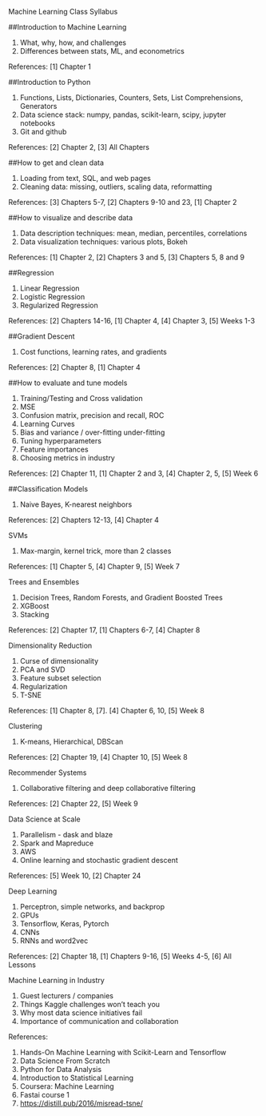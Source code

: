 ﻿Machine Learning Class Syllabus


##Introduction to Machine Learning

1. What, why, how, and challenges
2. Differences between stats, ML, and econometrics

References: [1] Chapter 1


##Introduction to Python

1. Functions, Lists, Dictionaries, Counters, Sets, List Comprehensions, Generators
2. Data science stack: numpy, pandas, scikit-learn, scipy, jupyter notebooks
3. Git and github

References: [2] Chapter 2, [3] All Chapters


##How to get and clean data

1. Loading from text, SQL, and web pages
2. Cleaning data: missing, outliers, scaling data, reformatting

References: [3] Chapters 5-7, [2] Chapters 9-10 and 23, [1] Chapter 2


##How to visualize and describe data

1. Data description techniques: mean, median, percentiles, correlations
2. Data visualization techniques: various plots, Bokeh

References: [1] Chapter 2, [2] Chapters 3 and 5, [3] Chapters 5, 8 and 9


##Regression

1. Linear Regression
2. Logistic Regression
3. Regularized Regression

References: [2] Chapters 14-16, [1] Chapter 4, [4] Chapter 3, [5] Weeks 1-3


##Gradient Descent

1. Cost functions, learning rates, and gradients

References: [2] Chapter 8, [1] Chapter 4


##How to evaluate and tune models

1. Training/Testing and Cross validation
2. MSE
3. Confusion matrix, precision and recall, ROC
4. Learning Curves
5. Bias and variance / over-fitting under-fitting
6. Tuning hyperparameters
7. Feature importances
8. Choosing metrics in industry

References: [2] Chapter 11, [1] Chapter 2 and 3, [4] Chapter 2, 5, [5] Week 6


##Classification Models

1. Naive Bayes, K-nearest neighbors

References: [2] Chapters 12-13, [4] Chapter 4 




SVMs

1. Max-margin, kernel trick, more than 2 classes

References: [1] Chapter 5, [4] Chapter 9, [5] Week 7


Trees and Ensembles

1. Decision Trees, Random Forests, and Gradient Boosted Trees
2. XGBoost
3. Stacking

References: [2] Chapter 17, [1] Chapters 6-7, [4] Chapter 8


Dimensionality Reduction

1. Curse of dimensionality
2. PCA and SVD
3. Feature subset selection
4. Regularization
5. T-SNE

References: [1] Chapter 8, [7]. [4] Chapter 6, 10, [5] Week 8


Clustering

1. K-means, Hierarchical, DBScan

References: [2] Chapter 19, [4] Chapter 10, [5] Week 8


Recommender Systems

1. Collaborative filtering and deep collaborative filtering

References: [2] Chapter 22, [5] Week 9


Data Science at Scale

1. Parallelism - dask and blaze
2. Spark and Mapreduce
3. AWS
4. Online learning and stochastic gradient descent

References: [5] Week 10, [2] Chapter 24


Deep Learning

1. Perceptron, simple networks, and backprop
2. GPUs
3. Tensorflow, Keras, Pytorch
4. CNNs
5. RNNs and word2vec

References: [2] Chapter 18, [1] Chapters 9-16, [5] Weeks 4-5, [6] All Lessons


Machine Learning in Industry

1. Guest lecturers / companies
2. Things Kaggle challenges won’t teach you
3. Why most data science initiatives fail
4. Importance of communication and collaboration



References:

1. Hands-On Machine Learning with Scikit-Learn and Tensorflow
2. Data Science From Scratch
3. Python for Data Analysis
4. Introduction to Statistical Learning
5. Coursera: Machine Learning
6. Fastai course 1
7. https://distill.pub/2016/misread-tsne/
